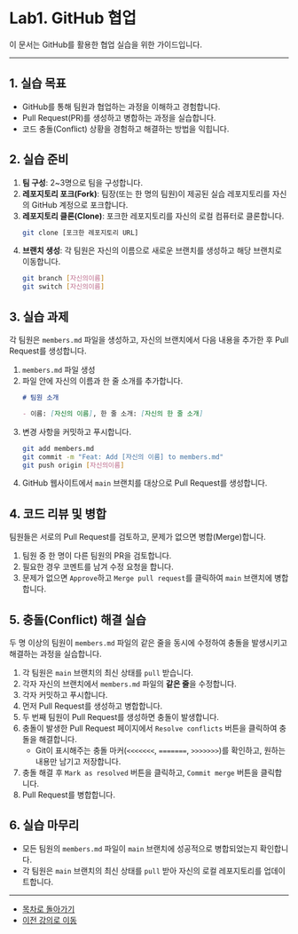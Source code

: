 # Lab1. GitHub 협업

이 문서는 GitHub를 활용한 협업 실습을 위한 가이드입니다.

---

## 1. 실습 목표

- GitHub를 통해 팀원과 협업하는 과정을 이해하고 경험합니다.
- Pull Request(PR)를 생성하고 병합하는 과정을 실습합니다.
- 코드 충돌(Conflict) 상황을 경험하고 해결하는 방법을 익힙니다.

## 2. 실습 준비

1.  **팀 구성**: 2~3명으로 팀을 구성합니다.
2.  **레포지토리 포크(Fork)**: 팀장(또는 한 명의 팀원)이 제공된 실습 레포지토리를 자신의 GitHub 계정으로 포크합니다.
3.  **레포지토리 클론(Clone)**: 포크한 레포지토리를 자신의 로컬 컴퓨터로 클론합니다.
    ```bash
    git clone [포크한 레포지토리 URL]
    ```
4.  **브랜치 생성**: 각 팀원은 자신의 이름으로 새로운 브랜치를 생성하고 해당 브랜치로 이동합니다.
    ```bash
    git branch [자신의이름]
    git switch [자신의이름]
    ```

## 3. 실습 과제

각 팀원은 `members.md` 파일을 생성하고, 자신의 브랜치에서 다음 내용을 추가한 후 Pull Request를 생성합니다.

1.  `members.md` 파일 생성
2.  파일 안에 자신의 이름과 한 줄 소개를 추가합니다.
    ```markdown
    # 팀원 소개

    - 이름: [자신의 이름], 한 줄 소개: [자신의 한 줄 소개]
    ```
3.  변경 사항을 커밋하고 푸시합니다.
    ```bash
    git add members.md
    git commit -m "Feat: Add [자신의 이름] to members.md"
    git push origin [자신의이름]
    ```
4.  GitHub 웹사이트에서 `main` 브랜치를 대상으로 Pull Request를 생성합니다.

## 4. 코드 리뷰 및 병합

팀원들은 서로의 Pull Request를 검토하고, 문제가 없으면 병합(Merge)합니다.

1.  팀원 중 한 명이 다른 팀원의 PR을 검토합니다.
2.  필요한 경우 코멘트를 남겨 수정 요청을 합니다.
3.  문제가 없으면 `Approve`하고 `Merge pull request`를 클릭하여 `main` 브랜치에 병합합니다.

## 5. 충돌(Conflict) 해결 실습

두 명 이상의 팀원이 `members.md` 파일의 같은 줄을 동시에 수정하여 충돌을 발생시키고 해결하는 과정을 실습합니다.

1.  각 팀원은 `main` 브랜치의 최신 상태를 `pull` 받습니다.
2.  각자 자신의 브랜치에서 `members.md` 파일의 **같은 줄**을 수정합니다.
3.  각자 커밋하고 푸시합니다.
4.  먼저 Pull Request를 생성하고 병합합니다.
5.  두 번째 팀원이 Pull Request를 생성하면 충돌이 발생합니다.
6.  충돌이 발생한 Pull Request 페이지에서 `Resolve conflicts` 버튼을 클릭하여 충돌을 해결합니다.
    -   Git이 표시해주는 충돌 마커(`<<<<<<<`, `=======`, `>>>>>>>`)를 확인하고, 원하는 내용만 남기고 저장합니다.
7.  충돌 해결 후 `Mark as resolved` 버튼을 클릭하고, `Commit merge` 버튼을 클릭합니다.
8.  Pull Request를 병합합니다.

## 6. 실습 마무리

-   모든 팀원의 `members.md` 파일이 `main` 브랜치에 성공적으로 병합되었는지 확인합니다.
-   각 팀원은 `main` 브랜치의 최신 상태를 `pull` 받아 자신의 로컬 레포지토리를 업데이트합니다.

---

- [목차로 돌아가기](../README.md)
- [이전 강의로 이동](10-Markdown.md)
